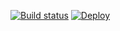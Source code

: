 [![Build status](https://travis-ci.com/blacksmithop/imgen.svg?branch=master)](https://travis-ci.org/blacksmithop)
[![Deploy](https://www.herokucdn.com/deploy/button.svg)](https://heroku.com/deploy)


